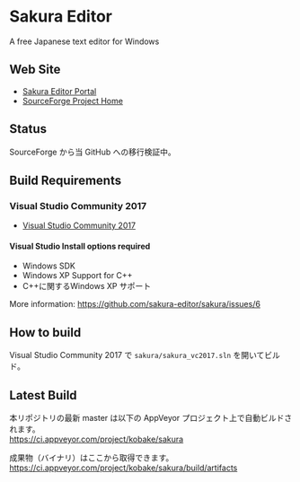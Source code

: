 # Sakura Editor
A free Japanese text editor for Windows

## Web Site
- [Sakura Editor Portal](http://sakura-editor.sourceforge.net/)
- [SourceForge Project Home](https://sourceforge.net/projects/sakura-editor/)

## Status
SourceForge から当 GitHub への移行検証中。

## Build Requirements
### Visual Studio Community 2017
- [Visual Studio Community 2017](https://www.visualstudio.com/downloads/)

#### Visual Studio Install options required
- Windows SDK
- Windows XP Support for C++
- C++に関するWindows XP サポート

More information: https://github.com/sakura-editor/sakura/issues/6

## How to build
Visual Studio Community 2017 で `sakura/sakura_vc2017.sln` を開いてビルド。

## Latest Build
本リポジトリの最新 master は以下の AppVeyor プロジェクト上で自動ビルドされます。  
https://ci.appveyor.com/project/kobake/sakura

成果物（バイナリ）はここから取得できます。  
https://ci.appveyor.com/project/kobake/sakura/build/artifacts
